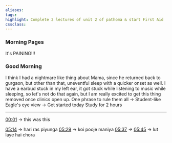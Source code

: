 ```yaml
---
aliases:  
tags:
highlight: Complete 2 lectures of unit 2 of pathoma & start First Aid
cssclass:
---
```

### Morning Pages
It's PAINING!!!
### Good Morning
I think I had a nightmare like thing about Mama, since he returned back to gurgaon, but other than that, uneventful sleep with a quicker onset as well.
I have a earbud stuck in my left ear, it got stuck while listening to music while sleeping, so let's not do that again, but I am really excited to get this thing removed once clinics open up.
One phrase to rule them all → Student-like
Eagle's eye view → Get started today
Study for 2 hours



--- 




[00:01](https://www.youtube.com/watch?v=eWPMY16qoq0#t=1.281033) → this was this

[05:14](https://www.youtube.com/watch?v=eWPMY16qoq0#t=314.7650532117157) → hari ras piyunga
[05:29](https://www.youtube.com/watch?v=eWPMY16qoq0#t=329.5801429961853) → koi pooje maniya 
[05:37](https://www.youtube.com/watch?v=eWPMY16qoq0#t=337.3940709675751) → 
[05:45](https://www.youtube.com/watch?v=eWPMY16qoq0#t=345.60156395803835) → lut laye hai chora





